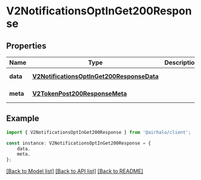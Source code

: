 # V2NotificationsOptInGet200Response


## Properties

Name | Type | Description | Notes
------------ | ------------- | ------------- | -------------
**data** | [**V2NotificationsOptInGet200ResponseData**](V2NotificationsOptInGet200ResponseData.md) |  | [default to undefined]
**meta** | [**V2TokenPost200ResponseMeta**](V2TokenPost200ResponseMeta.md) |  | [default to undefined]

## Example

```typescript
import { V2NotificationsOptInGet200Response } from '@airhalo/client';

const instance: V2NotificationsOptInGet200Response = {
    data,
    meta,
};
```

[[Back to Model list]](../README.md#documentation-for-models) [[Back to API list]](../README.md#documentation-for-api-endpoints) [[Back to README]](../README.md)
